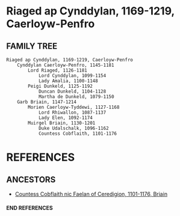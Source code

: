 # Riaged ap Cynddylan, 1169-1219, Caerloyw-Penfro

## FAMILY TREE 
```
Riaged ap Cynddylan, 1169-1219, Caerloyw-Penfro
	Cynddylan Caerloyw-Penfro, 1145-1181
		Lord Riaged, 1126-1181
			Lord Cynddylan, 1099-1154
			Lady Amalia, 1100-1148
		Peigi Dunkeld, 1125-1192
			Duncan Dunkeld, 1104-1128
			Martha de Dunkeld, 1079-1150
	Garb Briain, 1147-1214
		Morien Caerloyw-Tyddewi, 1127-1168
			Lord Rhiwallon, 1087-1137
			Lady Elen, 1092-1174
		Muirgel Briain, 1130-1201
			Duke Udalschalk, 1096-1162
			Countess Cobflaith, 1101-1176
```


# REFERENCES

## ANCESTORS
* [Countess Cobflaith nic Faelan of Ceredigion, 1101-1176, Briain](cobflaith_nic_faelan_1101.md)
#### END REFERENCES